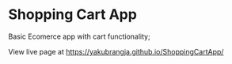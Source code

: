 # Shopping Cart App

Basic Ecomerce app with cart functionality;

View live page at https://yakubrangja.github.io/ShoppingCartApp/
